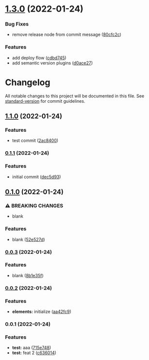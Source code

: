 # [1.3.0](https://github.com/nontangent/nx-ci-example/compare/v1.2.0...v1.3.0) (2022-01-24)


### Bug Fixes

* remove release node from commit message ([80cfc2c](https://github.com/nontangent/nx-ci-example/commit/80cfc2c0314cff62cd2906b86a6c2031a2de7dbf))


### Features

* add deploy flow ([cdbd745](https://github.com/nontangent/nx-ci-example/commit/cdbd745abaf8ab8a3a16045317eff08261c5a74f))
* add semantic version plugins ([d0ace27](https://github.com/nontangent/nx-ci-example/commit/d0ace27ffe546250ad62b49a074d4e91de64d6bd))

# Changelog

All notable changes to this project will be documented in this file. See [standard-version](https://github.com/conventional-changelog/standard-version) for commit guidelines.

## [1.1.0](https://github.com/nontangent/nx-ci-example/compare/v1.0.0...v1.1.0) (2022-01-24)


### Features

* test commit ([2ac8400](https://github.com/nontangent/nx-ci-example/commit/2ac84009f8cf75fe208baeff9077e74775522d87))

### [0.1.1](https://github.com/nontangent/nx-ci-example/compare/v0.1.0...v0.1.1) (2022-01-24)


### Features

* initial commit ([dec5d93](https://github.com/nontangent/nx-ci-example/commit/dec5d93f69b2e674ff3f852a6684e95ef474542e))

## [0.1.0](https://github.com/nontangent/nx-ci-example/compare/v0.0.3...v0.1.0) (2022-01-24)


### ⚠ BREAKING CHANGES

* blank

### Features

* blank ([52e527d](https://github.com/nontangent/nx-ci-example/commit/52e527d6198c53bd5c8edb5b040610b766bae64f))

### [0.0.3](https://github.com/nontangent/nx-ci-example/compare/v0.0.2...v0.0.3) (2022-01-24)


### Features

* blank ([8b1e35f](https://github.com/nontangent/nx-ci-example/commit/8b1e35f65f981628083eb8dc1882ef639c32fc5b))

### [0.0.2](https://github.com/nontangent/nx-ci-example/compare/v0.0.1...v0.0.2) (2022-01-24)


### Features

* **elements:** initialize ([aa42fc9](https://github.com/nontangent/nx-ci-example/commit/aa42fc931e74ce8f2df90f6a890ce3acf4010a43))

### 0.0.1 (2022-01-24)


### Features

* **test:** aaa ([715e748](https://github.com/nontangent/nx-ci-example/commit/715e7484ee90685b99f30c99d60ae95f81dba637))
* **test:** feat 2 ([c636014](https://github.com/nontangent/nx-ci-example/commit/c636014c658df69ab5565de7660eb9d582ef1e3e))
